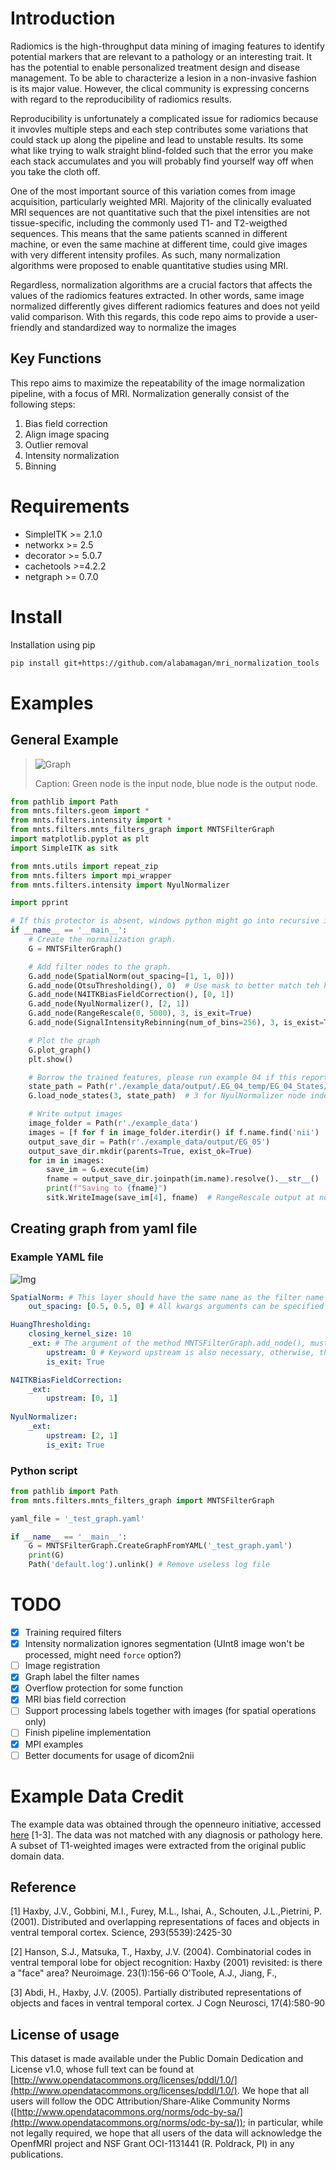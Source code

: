 # Introduction

Radiomics is the high-throughput data mining of imaging features to identify potential markers that are relevant to a
pathology or an interesting trait. It has the potential to enable personalized treatment design and disease management.
To be able to characterize a lesion in a non-invasive fashion is its major value. However, the clical community is expressing concerns with regard to the reproducibility of radiomics results.

Reproducibility is unfortunately a complicated issue for radiomics because it invovles multiple steps and each step
contributes some variations that could stack up along the pipeline and lead to unstable results. Its some what like
trying to walk straight blind-folded such that the error you make each stack accumulates and you will probably find
yourself way off when you take the cloth off.

One of the most important source of this variation comes from image acquisition, particularly weighted MRI. Majority of
the clinically evaluated MRI sequences are not quantitative such that the pixel intensities are not tissue-specific,
including the commonly used T1- and T2-weigthed sequences. This means that the same patients scanned in different
machine, or even the same machine at different time, could give images with very different intensity profiles. As such, many normalization algorithms were proposed to enable quantitative studies using MRI.

Regardless, normalization algorithms are a crucial factors that affects the values of the radiomics features extracted.
In other words, same image normalized differently gives different radiomics features and does not yeild valid
comparison. With this regards, this code repo aims to provide a user-friendly and standardized way to normalize the
images

## Key Functions

This repo aims to maximize the repeatability of the image normalization pipeline, with a focus of MRI. Normalization
generally consist of the following steps:

1. Bias field correction
2. Align image spacing
3. Outlier removal
4. Intensity normalization
5. Binning

# Requirements

- SimpleITK >= 2.1.0
- networkx >= 2.5
- decorator >= 5.0.7
- cachetools >=4.2.2
- netgraph >= 0.7.0

# Install

Installation using pip

```bash
pip install git+https://github.com/alabamagan/mri_normalization_tools
```

# Examples

## General Example

> ![Graph](./img/05_graph.png)
>
> Caption: Green node is the input node, blue node is the output node.

```python
from pathlib import Path
from mnts.filters.geom import *
from mnts.filters.intensity import *
from mnts.filters.mnts_filters_graph import MNTSFilterGraph
import matplotlib.pyplot as plt
import SimpleITK as sitk

from mnts.utils import repeat_zip
from mnts.filters import mpi_wrapper
from mnts.filters.intensity import NyulNormalizer

import pprint

# If this protector is absent, windows python might go into recursive import loop.
if __name__ == '__main__':
    # Create the normalization graph.
    G = MNTSFilterGraph()

    # Add filter nodes to the graph.
    G.add_node(SpatialNorm(out_spacing=[1, 1, 0]))
    G.add_node(OtsuThresholding(), 0)  # Use mask to better match teh histograms
    G.add_node(N4ITKBiasFieldCorrection(), [0, 1])
    G.add_node(NyulNormalizer(), [2, 1])
    G.add_node(RangeRescale(0, 5000), 3, is_exit=True)
    G.add_node(SignalIntensityRebinning(num_of_bins=256), 3, is_exist=True)

    # Plot the graph
    G.plot_graph()
    plt.show()

    # Borrow the trained features, please run example 04 if this reports error.
    state_path = Path(r'./example_data/output/.EG_04_temp/EG_04_States/2_NyulNormalizer.npz')
    G.load_node_states(3, state_path)  # 3 for NyulNormalizer node index

    # Write output images
    image_folder = Path(r'./example_data')
    images = [f for f in image_folder.iterdir() if f.name.find('nii') != -1]
    output_save_dir = Path(r'./example_data/output/EG_05')
    output_save_dir.mkdir(parents=True, exist_ok=True)
    for im in images:
        save_im = G.execute(im)
        fname = output_save_dir.joinpath(im.name).resolve().__str__()
        print(f"Saving to {fname}")
        sitk.WriteImage(save_im[4], fname)  # RangeRescale output at node index 3
```

## Creating graph from yaml file

### Example YAML file

![Img](./img/07_graph.png)

```yaml
SpatialNorm: # This layer should have the same name as the filter name
    out_spacing: [0.5, 0.5, 0] # All kwargs arguments can be specified in this format

HuangThresholding:
    closing_kernel_size: 10
    _ext: # The argument of the method MNTSFilterGraph.add_node(), must be specified with _ext key
        upstream: 0 # Keyword upstream is also necessary, otherwise, the node will be see as an input node.
        is_exit: True

N4ITKBiasFieldCorrection:
    _ext:
        upstream: [0, 1]
  
NyulNormalizer:
    _ext:
        upstream: [2, 1]
        is_exit: True
```

### Python script

```python
from pathlib import Path
from mnts.filters.mnts_filters_graph import MNTSFilterGraph

yaml_file = '_test_graph.yaml'

if __name__ == '__main__':
    G = MNTSFilterGraph.CreateGraphFromYAML('_test_graph.yaml')
    print(G)
    Path('default.log').unlink() # Remove useless log file
```

# TODO

- [X] Training required filters
- [X] Intensity normalization ignores segmentation (UInt8 image won't be processed, might need `force` option?)
- [ ] Image registration
- [X] Graph label the filter names
- [X] Overflow protection for some function
- [X] MRI bias field correction
- [ ] Support processing labels together with images (for spatial operations only)
- [ ] Finish pipeline implementation
- [x] MPI examples
- [ ] Better documents for usage of dicom2nii

# Example Data Credit

The example data was obtained through the openneuro initiative, accessed [here](https://openneuro.org/datasets/ds000105/versions/00001) [1-3]. The data was not matched with any diagnosis or pathology here. A subset of T1-weighted images were extracted from the original public domain data.


## Reference

[1] Haxby, J.V., Gobbini, M.I., Furey, M.L., Ishai, A., Schouten, J.L.,Pietrini, P. (2001). Distributed and overlapping representations of faces and objects in ventral temporal cortex. Science, 293(5539):2425-30

[2] Hanson, S.J., Matsuka, T., Haxby, J.V. (2004). Combinatorial codes in ventral temporal lobe for object recognition:  Haxby (2001) revisited: is there a "face" area? Neuroimage. 23(1):156-66 O'Toole, A.J., Jiang, F.,

[3] Abdi, H., Haxby, J.V. (2005). Partially distributed representations of objects and faces in ventral temporal cortex. J Cogn Neurosci, 17(4):580-90

## License of usage


This dataset is made available under the Public Domain Dedication and License v1.0, whose full text can be found at [http://www.opendatacommons.org/licenses/pddl/1.0/](http://www.opendatacommons.org/licenses/pddl/1.0/). We hope that all users will follow the ODC Attribution/Share-Alike Community Norms ([http://www.opendatacommons.org/norms/odc-by-sa/](http://www.opendatacommons.org/norms/odc-by-sa/)); in particular, while not legally required, we hope that all users of the data will acknowledge the OpenfMRI project and NSF Grant OCI-1131441 (R. Poldrack, PI) in any publications.
